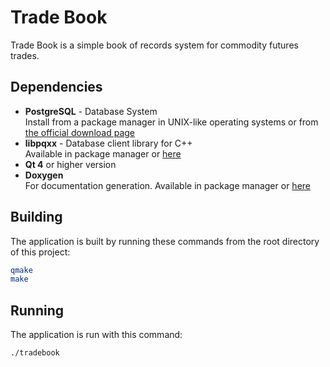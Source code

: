 # Trade Book

Trade Book is a simple book of records system for commodity futures trades.

## Dependencies

+ **PostgreSQL** - Database System  
  Install from a package manager in UNIX-like operating systems or from [the official download page](http://www.postgresql.org/download/)
+ **libpqxx** - Database client library for C++  
  Available in package manager or [here](http://pqxx.org/download/software/libpqxx/)
+ **Qt 4** or higher version
+ **Doxygen**  
  For documentation generation. Available in package manager or [here](http://www.stack.nl/~dimitri/doxygen/download.html)

## Building

The application is built by running these commands from the root directory of this project:
```sh
qmake
make
```

## Running

The application is run with this command:
```sh
./tradebook
```
